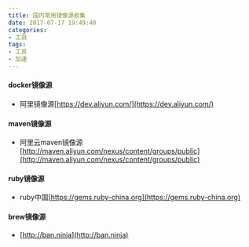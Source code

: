 ```yaml
---
title: 国内常用镜像源收集
date: 2017-07-17 19:49:40
categories: 
- 工具
tags:
- 工具
- 加速
---
```


#### docker镜像源

- 阿里镜像源[https://dev.aliyun.com/](https://dev.aliyun.com/)

#### maven镜像源
- 阿里云maven镜像源[http://maven.aliyun.com/nexus/content/groups/public](http://maven.aliyun.com/nexus/content/groups/public)

#### ruby镜像源

- ruby中国[https://gems.ruby-china.org](https://gems.ruby-china.org)


#### brew镜像源

- [http://ban.ninja](http://ban.ninja)